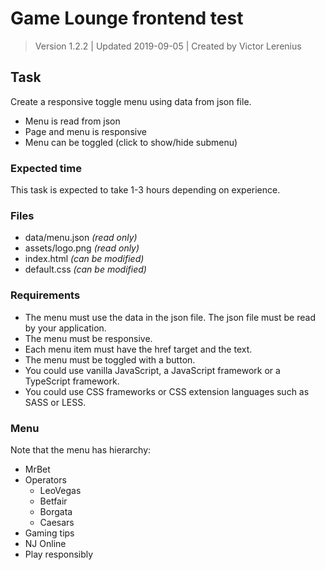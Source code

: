 # Game Lounge frontend test

> Version 1.2.2 | Updated 2019-09-05 | Created by Victor Lerenius

## Task
Create a responsive toggle menu using data from json file.
- Menu is read from json
- Page and menu is responsive
- Menu can be toggled (click to show/hide submenu)

### Expected time
This task is expected to take 1-3 hours depending on experience.

### Files
- data/menu.json *(read only)*
- assets/logo.png *(read only)*
- index.html *(can be modified)*
- default.css *(can be modified)*

### Requirements
- The menu must use the data in the json file. The json file must be read by your application.
- The menu must be responsive.
- Each menu item must have the href target and the text.
- The menu must be toggled with a button.
- You could use vanilla JavaScript, a JavaScript framework or a TypeScript framework.
- You could use CSS frameworks or CSS extension languages such as SASS or LESS.

### Menu
Note that the menu has hierarchy:
- MrBet
- Operators
  - LeoVegas
  - Betfair
  - Borgata
  - Caesars
- Gaming tips
- NJ Online
- Play responsibly
